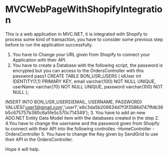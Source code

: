 # MVCWebPageWithShopifyIntegration
This is a web application in MVC.NET, it is integrated with Shopify to process some kind of transaction, you have to consider some previous step before to run the application successfully.

1. You have to Change your URL given from Shopify to connect your Application with their API.
2. You have to create a Database with the following script, the password is encrypted but you can access to the OrdersController with this password pass1
  CREATE TABLE BON_USR_USERS (
      idUser int IDENTITY(1,1) PRIMARY KEY,
      email varchar(100) NOT NULL UNIQUE,
      userName varchar(70) NOT NULL UNIQUE,
      password varchar(100) NOT NULL
  );

  INSERT INTO BON_USR_USERS(EMAIL, USERNAME, PASSWORD) VALUES('user1@gmail.com','user1','e6c3da5b206634d7f3f3586d747ffdb36b5c675757b380c6a5fe5c570c714349');
3. You have to add an new ADO.NET Entity Data Model item with the databases created in the step 2.
4.You have to change the username and the password given from Shopify to connect with their API into the following controlles
  -HomeController
  -OrdersController
5. You have to change the Key given by SendGrid to use their API in the OrdersController.

Hope it will help.
